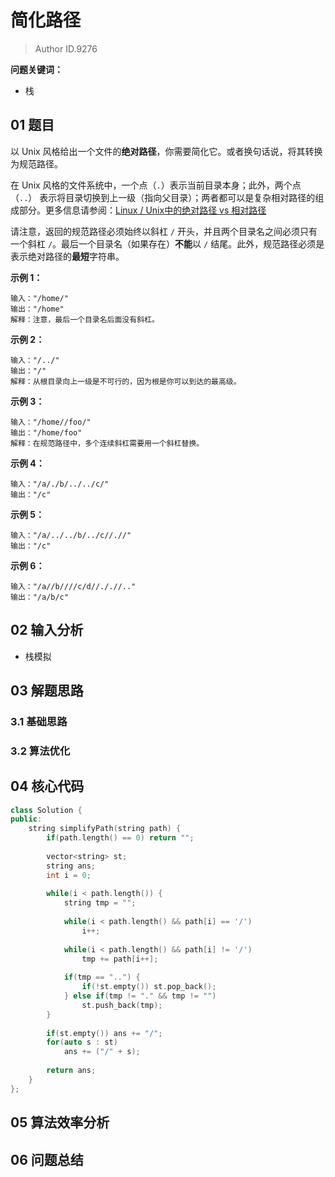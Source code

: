 # 简化路径
> Author ID.9276 

**问题关键词：**

- 栈

## 01 题目

以 Unix 风格给出一个文件的**绝对路径**，你需要简化它。或者换句话说，将其转换为规范路径。

在 Unix 风格的文件系统中，一个点（`.`）表示当前目录本身；此外，两个点 （`..`） 表示将目录切换到上一级（指向父目录）；两者都可以是复杂相对路径的组成部分。更多信息请参阅：[Linux / Unix中的绝对路径 vs 相对路径](https://blog.csdn.net/u011327334/article/details/50355600)

请注意，返回的规范路径必须始终以斜杠 `/` 开头，并且两个目录名之间必须只有一个斜杠 `/`。最后一个目录名（如果存在）**不能**以 `/` 结尾。此外，规范路径必须是表示绝对路径的**最短**字符串。

 

**示例 1：**

```
输入："/home/"
输出："/home"
解释：注意，最后一个目录名后面没有斜杠。
```

**示例 2：**

```
输入："/../"
输出："/"
解释：从根目录向上一级是不可行的，因为根是你可以到达的最高级。
```

**示例 3：**

```
输入："/home//foo/"
输出："/home/foo"
解释：在规范路径中，多个连续斜杠需要用一个斜杠替换。
```

**示例 4：**

```
输入："/a/./b/../../c/"
输出："/c"
```

**示例 5：**

```
输入："/a/../../b/../c//.//"
输出："/c"
```

**示例 6：**

```
输入："/a//b////c/d//././/.."
输出："/a/b/c"
```

## 02 输入分析

- 栈模拟

## 03 解题思路

### 3.1 基础思路



### 3.2 算法优化



## 04 核心代码

```c++
class Solution {
public:
    string simplifyPath(string path) {
        if(path.length() == 0) return "";
        
        vector<string> st;
        string ans;
        int i = 0;
        
        while(i < path.length()) {
            string tmp = "";
            
            while(i < path.length() && path[i] == '/')
                i++;
            
            while(i < path.length() && path[i] != '/')
                tmp += path[i++];
            
            if(tmp == "..") {
                if(!st.empty()) st.pop_back();
            } else if(tmp != "." && tmp != "")
                st.push_back(tmp);
        }
        
        if(st.empty()) ans += "/";
        for(auto s : st)
            ans += ("/" + s);
        
        return ans;
    }
};
```



## 05 算法效率分析



## 06 问题总结

